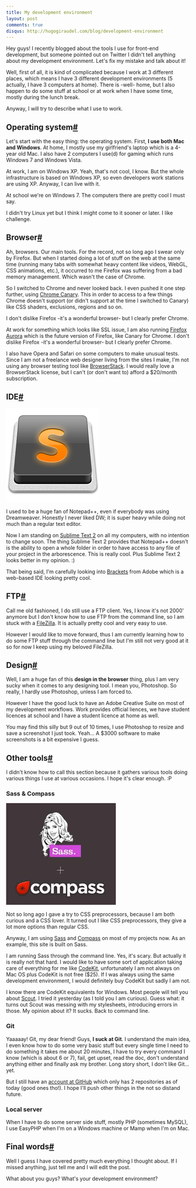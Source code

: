 ```yaml
---
title: My development environment
layout: post
comments: true
disqus: http://hugogiraudel.com/blog/development-environment
---
```

<section>          
<p>Hey guys! I recently blogged about the tools I use for front-end development, but someone pointed out on Twitter I didn't tell anything about my development environment. Let's fix my mistake and talk about it!</p>
<p>Well, first of all, it is kind of complicated because I work at 3 different places, which means I have 3 different development environments (5 actually, I have 3 computers at home). There is -well- home, but I also happen to do some stuff at school or at work when I have some time, mostly during the lunch break.</p>
<p>Anyway, I will try to describe what I use to work.</p>
</section>
<section id="os">
<h2>Operating system<a href="#os" class="section-anchor">#</a></h2>
<p>Let's start with the easy thing: the operating system. First, <strong>I use both Mac and Windows</strong>. At home, I mostly use my girlfriend's laptop which is a 4-year old Mac. I also have 2 computers I use(d) for gaming which runs Windows 7 and Windows Vista.</p>
<p>At work, I am on Windows XP. Yeah, that's not cool, I know. But the whole infrastructure is based on Windows XP, so even developers work stations are using XP. Anyway, I can live with it.</p>
<p>At school we're on Windows 7. The computers there are pretty cool I must say.</p>
<p>I didn't try Linux yet but I think I might come to it sooner or later. I like challenge.</p>
</section>
<section id="browser">
<h2>Browser<a href="#browser" class="section-anchor">#</a></h2>
<p>Ah, browsers. Our main tools. For the record, not so long ago I swear only by Firefox. But when I started doing a lot of stuff on the web at the same time (running many tabs with somewhat heavy content like videos, WebGL, CSS animations, etc.), it occurred to me Firefox was suffering from a bad memory management. Which wasn't the case of Chrome.</p>
<p>So I switched to Chrome and never looked back. I even pushed it one step further, using <a href="https://www.google.com/intl/en/chrome/browser/canary.html">Chrome Canary</a>. This in order to access to a few things Chrome doesn't support (or didn't support at the time I switched to Canary) like CSS shaders, exclusions, regions and so on.</p>
<p class="pull-quote--right">I don't dislike Firefox -it's a wonderful browser- but I clearly prefer Chrome.</p>
<p>At work for something which looks like SSL issue, I am also running <a href="http://www.mozilla.org/fr/firefox/channel/">Firefox Aurora</a> which is the future version of Firefox, like Canary for Chrome. I don't dislike Firefox -it's a wonderful browser- but I clearly prefer Chrome.</p>
<p>I also have Opera and Safari on some computers to make unusual tests. Since I am not a freelance web designer living from the sites I make, I'm not using any browser testing tool like <a href="http://www.browserstack.com/">BrowserStack</a>. I would really love a BrowserStack license, but I can't (or don't want to) afford a $20/month subscription.</p>
</section>
<section id="ide">
<h2>IDE<a href="#ide" class="section-anchor">#</a></h2>
<img src="/images/development-environment__sublime-text.png" alt="Sublime Text 2" class="pull-image--right">
<p>I used to be a huge fan of Notepad++, even if everybody was using Dreamweaver. Honestly I never liked DW; it is super heavy while doing not much than a regular text editor.</p>
<p>Now I am standing on <a href="http://www.sublimetext.com/2">Sublime Text 2</a> on all my computers, with no intention to change soon. The thing Sublime Text 2 provides that Notepad++ doesn't is the ability to open a whole folder in order to have access to any file of your project in the arborescence. This is really cool. Plus Sublime Text 2 looks better in my opinion. :)</p> 
<p>That being said, I'm carefully looking into <a href="http://brackets.io/">Brackets</a> from Adobe which is a web-based IDE looking pretty cool.</p>
</section>
<section id="ftp">
<h2>FTP<a href="#ftp" class="section-anchor">#</a></h2>
<p>Call me old fashioned, I do still use a FTP client. Yes, I know it's not 2000' anymore but I don't know how to use FTP from the command line, so I am stuck with a <a href="http://filezilla-project.org/">FileZilla</a>. It is actually pretty cool and very easy to use.</p>
<p>However I would like to move forward, thus I am currently learning how to do some FTP stuff through the command line but I'm still not very good at it so for now I keep using my beloved FileZilla.</p>
</section>
<section id="design">
<h2>Design<a href="#design" class="section-anchor">#</a></h2>
<p>Well, I am a huge fan of this <strong>design in the browser</strong> thing, plus I am very sucky when it comes to any designing tool. I mean you, Photoshop. So really, I hardly use Photoshop, unless I am forced to.</p>
<p>However I have the good luck to have an Adobe Creative Suite on most of my development workflows. Work provides official liences, we have student licences at school and I have a student licence at home as well.</p>
<p>You may find this silly but 9 out of 10 times, I use Photoshop to resize and save a screenshot I just took. Yeah... A $3000 software to make screenshots is a bit expensive I guess.</p>
</section>
<section id="tools">
<h2>Other tools<a href="#tools" class="section-anchor">#</a></h2>
<p>I didn't know how to call this section because it gathers various tools doing various things I use at various occasions. I hope it's clear enough. :P</p>
<h3>Sass &amp; Compass</h3>
<img src="/images/development-environment__sass-compass.jpg" alt="Sass and Compass" class="pull-image--right">
<p>Not so long ago I gave a try to CSS preprocessors, because I am both curious and a CSS lover. It turned out I like CSS preprocessors, they give a lot more options than regular CSS.</p>
<p>Anyway, I am using <a href="http://sass-lang.com/">Sass</a> and <a href="http://compass-style.org/">Compass</a> on most of my projects now. As an example, this site is built on Sass.</p>
<p>I am running Sass through the command line. Yes, it's scary. But actually it is really not that hard. I would like to have some sort of application taking care of everything for me like <a href="http://incident57.com/codekit/">CodeKit</a>, unfortunately I am not always on Mac OS plus CodeKit is not free ($25). If I was always using the same development environment, I would definitely buy CodeKit but sadly I am not.</p>
<p>I know there are CodeKit equivalents for Windows. Most people will tell you about <a href="http://mhs.github.com/scout-app/">Scout</a>. I tried it yesterday (as I told you I am curious). Guess what: it turns out Scout was messing with my stylesheets, introducing errors in those. My opinion about it? It sucks. Back to command line.</p>
<h3>Git</h3>
<p>Yaaaaay! Git, my dear friend! Guys, <strong>I suck at Git</strong>. I understand the main idea, I even know how to do some very basic stuff but every single time I need to do something it takes me about 20 minutes, I have to try every command I know (which is about 6 or 7), fail, get upset, read the doc, don't understand anything either and finally ask my brother. Long story short, I don't like Git... yet.</p>
<p>But I still have an <a href="https://github.com/HugoGiraudel">account at GitHub</a> which only has 2 repositories as of today (good ones tho!). I hope I'll push other things in the not so distand future.</p>
<h3>Local server</h3>
<p>When I have to do some server side stuff, mostly PHP (sometimes MySQL), I use EasyPHP when I'm on a Windows machine or Mamp when I'm on Mac.</p>
</section>
<section id="final-words">
<h2>Final words<a href="#final-words" class="section-anchor">#</a></h2>
<p>Well I guess I have covered pretty much everything I thought about. If I missed anything, just tell me and I will edit the post.</p>
<p>What about you guys? What's your development environment?</p>
</section>